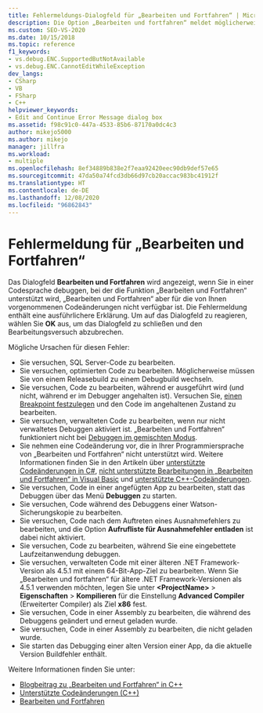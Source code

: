 ```yaml
---
title: Fehlermeldungs-Dialogfeld für „Bearbeiten und Fortfahren“ | Microsoft-Dokumentation
description: Die Option „Bearbeiten und fortfahren“ meldet möglicherweise, dass sie für Ihre Codeänderungen nicht verfügbar ist. In diesem Artikel sind mögliche Gründe hierfür aufgeführt.
ms.custom: SEO-VS-2020
ms.date: 10/15/2018
ms.topic: reference
f1_keywords:
- vs.debug.ENC.SupportedButNotAvailable
- vs.debug.ENC.CannotEditWhileException
dev_langs:
- CSharp
- VB
- FSharp
- C++
helpviewer_keywords:
- Edit and Continue Error Message dialog box
ms.assetid: f98c91c0-447a-4533-85b6-87170a0dc4c3
author: mikejo5000
ms.author: mikejo
manager: jillfra
ms.workload:
- multiple
ms.openlocfilehash: 8ef34889b838e2f7eaa92420eec90db9def57e65
ms.sourcegitcommit: 47da50a74fcd3db66d97cb20accac983bc41912f
ms.translationtype: HT
ms.contentlocale: de-DE
ms.lasthandoff: 12/08/2020
ms.locfileid: "96862843"
---
```

# <a name="edit-and-continue-error-message"></a>Fehlermeldung für „Bearbeiten und Fortfahren“

Das Dialogfeld **Bearbeiten und Fortfahren** wird angezeigt, wenn Sie in einer Codesprache debuggen, bei der die Funktion „Bearbeiten und Fortfahren“ unterstützt wird, „Bearbeiten und Fortfahren“ aber für die von Ihnen vorgenommenen Codeänderungen nicht verfügbar ist. Die Fehlermeldung enthält eine ausführlichere Erklärung. Um auf das Dialogfeld zu reagieren, wählen Sie **OK** aus, um das Dialogfeld zu schließen und den Bearbeitungsversuch abzubrechen.

Mögliche Ursachen für diesen Fehler:

- Sie versuchen, SQL Server-Code zu bearbeiten.
- Sie versuchen, optimierten Code zu bearbeiten. Möglicherweise müssen Sie von einem Releasebuild zu einem Debugbuild wechseln.
- Sie versuchen, Code zu bearbeiten, während er ausgeführt wird (und nicht, während er im Debugger angehalten ist). Versuchen Sie, [einen Breakpoint festzulegen](../debugger/using-breakpoints.md) und den Code im angehaltenen Zustand zu bearbeiten.
- Sie versuchen, verwalteten Code zu bearbeiten, wenn nur nicht verwaltetes Debuggen aktiviert ist. „Bearbeiten und Fortfahren“ funktioniert nicht bei [Debuggen im gemischten Modus](../debugger/how-to-debug-in-mixed-mode.md).
- Sie nehmen eine Codeänderung vor, die in Ihrer Programmiersprache von „Bearbeiten und Fortfahren“ nicht unterstützt wird. Weitere Informationen finden Sie in den Artikeln über [unterstützte Codeänderungen in C#](supported-code-changes-csharp.md), [nicht unterstützte Bearbeitungen in „Bearbeiten und Fortfahren“ in Visual Basic](supported-code-changes-csharp.md) und [unterstützte C++-Codeänderungen](supported-code-changes-cpp.md).
- Sie versuchen, Code in einer angefügten App zu bearbeiten, statt das Debuggen über das Menü **Debuggen** zu starten.
- Sie versuchen, Code während des Debuggens einer Watson-Sicherungskopie zu bearbeiten.
- Sie versuchen, Code nach dem Auftreten eines Ausnahmefehlers zu bearbeiten, und die Option **Aufrufliste für Ausnahmefehler entladen** ist dabei nicht aktiviert.
- Sie versuchen, Code zu bearbeiten, während Sie eine eingebettete Laufzeitanwendung debuggen.
- Sie versuchen, verwalteten Code mit einer älteren .NET Framework-Version als 4.5.1 mit einem 64-Bit-App-Ziel zu bearbeiten. Wenn Sie „Bearbeiten und fortfahren“ für ältere .NET Framework-Versionen als 4.5.1 verwenden möchten, legen Sie unter **\<ProjectName>**  > **Eigenschaften** > **Kompilieren** für die Einstellung **Advanced Compiler** (Erweiterter Compiler) als Ziel **x86** fest.
- Sie versuchen, Code in einer Assembly zu bearbeiten, die während des Debuggens geändert und erneut geladen wurde.
- Sie versuchen, Code in einer Assembly zu bearbeiten, die nicht geladen wurde.
- Sie starten das Debugging einer alten Version einer App, da die aktuelle Version Buildfehler enthält.

Weitere Informationen finden Sie unter:
- [Blogbeitrag zu „Bearbeiten und Fortfahren“ in C++](https://devblogs.microsoft.com/cppblog/c-edit-and-continue-in-visual-studio-2015-update-3/)
- [Unterstützte Codeänderungen (C++)](../debugger/supported-code-changes-cpp.md)
- [Bearbeiten und Fortfahren](../debugger/edit-and-continue.md)